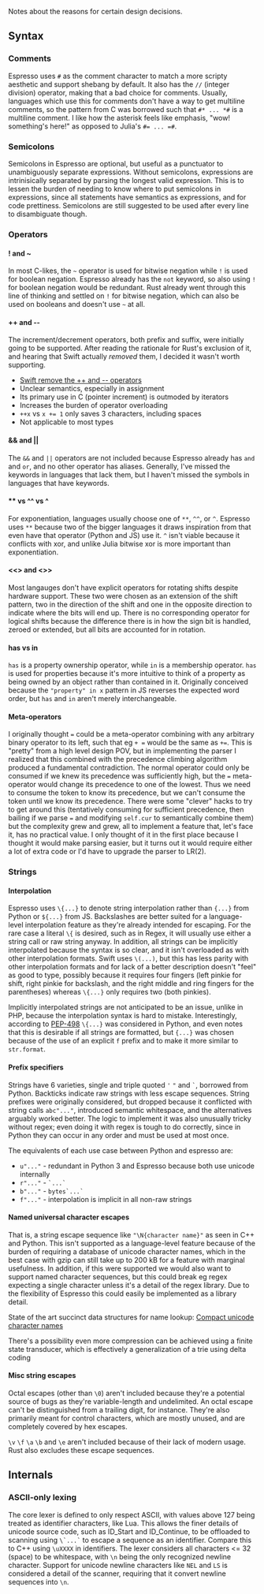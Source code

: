 Notes about the reasons for certain design decisions.

## Syntax
### Comments
Espresso uses `#` as the comment character to match a more scripty aesthetic and support shebang by default. It also has the `//` (integer division) operator, making that a bad choice for comments. Usually, languages which use this for comments don't have a way to get multiline comments, so the pattern from C was borrowed such that `#* ... *#` is a multiline comment. I like how the asterisk feels like emphasis, "wow! something's here!" as opposed to Julia's `#= ... =#`.

### Semicolons
Semicolons in Espresso are optional, but useful as a punctuator to unambiguously separate expressions. Without semicolons, expressions are intrinisically separated by parsing the longest valid expression. This is to lessen the burden of needing to know where to put semicolons in expressions, since all statements have semantics as expressions, and for code prettiness. Semicolons are still suggested to be used after every line to disambiguate though.

### Operators
#### ! and ~
In most C-likes, the `~` operator is used for bitwise negation while `!` is used for boolean negation. Espresso already has the `not` keyword, so also using `!` for boolean negation would be redundant. Rust already went through this line of thinking and settled on `!` for bitwise negation, which can also be used on booleans and doesn't use `~` at all.

#### ++ and --
The increment/decrement operators, both prefix and suffix, were initially going to be supported. After reading the rationale for Rust's exclusion of it, and hearing that Swift actually *removed* them, I decided it wasn't worth supporting.
* [Swift remove the ++ and -- operators](https://github.com/apple/swift-evolution/blob/main/proposals/0004-remove-pre-post-inc-decrement.md)
* Unclear semantics, especially in assignment
* Its primary use in C (pointer increment) is outmoded by iterators
* Increases the burden of operator overloading
* `++x` vs `x += 1` only saves 3 characters, including spaces
* Not applicable to most types

#### && and ||
The `&&` and `||` operators are not included because Espresso already has `and` and `or`, and no other operator has aliases. Generally, I've missed the keywords in languages that lack them, but I haven't missed the symbols in languages that have keywords.

#### ** vs ^^ vs ^
For exponentiation, languages usually choose one of `**`, `^^`, or `^`. Espresso uses `**` because two of the bigger languages it draws inspiration from that even have that operator (Python and JS) use it. `^` isn't viable because it conflicts with xor, and unlike Julia bitwise xor is more important than exponentiation.

#### <<> and <>>
Most langauges don't have explicit operators for rotating shifts despite hardware support. These two were chosen as an extension of the shift pattern, two in the direction of the shift and one in the opposite direction to indicate where the bits will end up. There is no corresponding operator for logical shifts because the difference there is in how the sign bit is handled, zeroed or extended, but all bits are accounted for in rotation.

#### has vs in
`has` is a property ownership operator, while `in` is a membership operator. `has` is used for properties because it's more intuitive to think of a property as being owned by an object rather than contained in it. Originally conceived because the `"property" in x` pattern in JS reverses the expected word order, but `has` and `in` aren't merely interchangeable.

#### Meta-operators
I originally thought `=` could be a meta-operator combining with any arbitrary binary operator to its left, such that eg `+ =` would be the same as `+=`. This is "pretty" from a high level design POV, but in implementing the parser I realized that this combined with the precedence climbing algorithm produced a fundamental contradiction. The normal operator could only be consumed if we knew its precedence was sufficiently high, but the `=` meta-operator would change its precedence to one of the lowest. Thus we need to consume the token to know its precedence, but we can't consume the token until we know its precedence. There were some "clever" hacks to try to get around this (tentatively consuming for sufficient precedence, then bailing if we parse `=` and modifying `self.cur` to semantically combine them) but the complexity grew and grew, all to implement a feature that, let's face it, has no practical value. I only thought of it in the first place because I thought it would make parsing easier, but it turns out it would require either a lot of extra code or I'd have to upgrade the parser to LR(2).

### Strings
#### Interpolation
Espresso uses `\{...}` to denote string interpolation rather than `{...}` from Python or `${...}` from JS. Backslashes are better suited for a language-level interpolation feature as they're already intended for escaping. For the rare case a literal `\{` is desired, such as in Regex, it will usually use either a string call or raw string anyway. In addition, all strings can be implicitly interpolated because the syntax is so clear, and it isn't overloaded as with other interpolation formats. Swift uses `\(...)`, but this has less parity with other interpolation formats and for lack of a better description doesn't "feel" as good to type, possibly because it requires four fingers (left pinkie for shift, right pinkie for backslash, and the right middle and ring fingers for the parentheses) whereas `\{...}` only requires two (both pinkies).

Implicitly interpolated strings are not anticipated to be an issue, unlike in PHP, because the interpolation syntax is hard to mistake. Interestingly, according to [PEP-498](https://peps.python.org/pep-0498/) `\{...}` was considered in Python, and even notes that this is desirable if all strings are formatted, but `{...}` was chosen because of the use of an explicit `f` prefix and to make it more similar to `str.format`.

#### Prefix specifiers
Strings have 6 varieties, single and triple quoted `'` `"` and `` ` ``, borrowed from Python. Backticks indicate raw strings with less escape sequences. String prefixes were originally considered, but dropped because it conflicted with string calls `abc"..."`, introduced semantic whitespace, and the alternatives arguably worked better. The logic to implement it was also unusually tricky without regex; even doing it with regex is tough to do correctly, since in Python they can occur in any order and must be used at most once.

The equivalents of each use case between Python and espresso are:
* `u"..."` - redundant in Python 3 and Espresso because both use unicode internally
* `r"..."` - `` `...` ``
* `b"..."` - `` bytes`...` ``
* `f"..."` - interpolation is implicit in all non-raw strings

#### Named universal character escapes
That is, a string escape sequence like `"\N{character name}"` as seen in C++ and Python. This isn't supported as a language-level feature because of the burden of requiring a database of unicode character names, which in the best case with gzip can still take up to 200 kB for a feature with marginal usefulness. In addition, if this were supported we would also want to support named character sequences, but this could break eg regex expecting a single character unless it's a detail of the regex library. Due to the flexibility of Espresso this could easily be implemented as a library detail.

State of the art succinct data structures for name lookup: [Compact unicode character names](https://gist.github.com/js-choi/320275d05d6f252f6bd55199f76489a6)

There's a possibility even more compression can be achieved using a finite state transducer, which is effectively a generalization of a trie using delta coding

#### Misc string escapes
Octal escapes (other than `\0`) aren't included because they're a potential source of bugs as they're variable-length and undelimited. An octal escape can't be distinguished from a trailing digit, for instance. They're also primarily meant for control characters, which are mostly unused, and are completely covered by hex escapes.

`\v` `\f` `\a` `\b` and `\e` aren't included because of their lack of modern usage. Rust also excludes these escape sequences.

## Internals
### ASCII-only lexing
The core lexer is defined to only respect ASCII, with values above 127 being treated as identifier characters, like Lua. This allows the finer details of unicode source code, such as ID_Start and ID_Continue, to be offloaded to scanning using `` \`...` `` to escape a sequence as an identifier. Compare this to C++ using `\uXXXX` in identifiers. The lexer considers all characters <= 32 (space) to be whitespace, with `\n` being the only recognized newline character. Support for unicode newline characters like `NEL` and `LS` is considered a detail of the scanner, requiring that it convert newline sequences into `\n`.